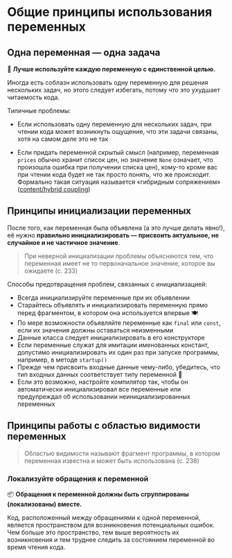 # Общие принципы использования переменных

## Одна переменная — одна задача

🎯 **Лучше используйте каждую переменную с единственной целью.**

Иногда есть соблазн использовать одну переменную для решения нескольких задач, но этого следует избегать, потому что это ухудшает читаемость кода.

Типичные проблемы:

- Если использовать одну переменную для нескольких задач, при чтении кода может возникнуть ощущение, что эти задачи связаны, хотя на самом деле это не так

- Если придать переменной скрытый смысл (например, переменная `prices` обычно хранит список цен, но значение `None` означает, что произошла ошибка при получении списка цен), кому-то кроме вас при чтении кода будет не так просто понять, что же происходит. Формально такая ситуация называется «‎гибридным сопряжением» ([content/hybrid coupling](<https://en.wikipedia.org/wiki/Coupling_(computer_programming)>))

## Принципы инициализации переменных

После того, как переменная была объявлена (а это лучше делать явно!), её нужно **правильно инициализировать — присвоить актуальное, не случайное и не частичное значение**.

> При неверной инициализации проблемы объясняются тем, что переменная имеет не то первоначальное значение, которое вы ожидаете (с. 233)

Способы предотвращения проблем, связанных с инициализацией:

- Всегда инициализируйте переменные при их объявлении
- Старайтесь объявлять и инициализировать переменную прямо перед фрагментом, в котором она используется впервые 🍽️
- По мере возможности объявляйте переменные как `final` или `const`, если их значения должны оставаться неизменными
- Данные класса следует инициализировать в его конструкторе
- Если переменные служат для имитации именованных констант, допустимо инициализировать их один раз при запуске программы, например, в методе `startup()`
- Прежде чем присвоить входные данные чему-либо, убедитесь, что тип входных данных соответствует типу переменной 🏓
- Если это возможно, настройте компилятор так, чтобы он автоматически инициализировал все переменные или предупреждал об использовании неинициализированных переменных

## Принципы работы с областью видимости переменных

> Областью видимости называют фрагмент программы, в котором переменная известна и может быть использована (с. 238)

### Локализуйте обращения к переменной

📦 **Обращения к переменной должны быть сгруппированы (локализованы) вместе.**

Код, расположенный между обращениями к одной переменной, является пространством для возникновения потенциальных ошибок. Чем больше это пространство, тем выше вероятность их возникновения и тем труднее следить за состоянием переменной во время чтения кода.
